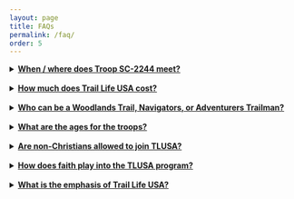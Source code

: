 ```yaml
---
layout: page
title: FAQs
permalink: /faq/
order: 5
---
```


<details>
<summary><strong><u>When / where does Troop SC-2244 meet?</u></strong></summary>
Troop SC-2244 is chartered with East Pickens Baptist Church, a Southern Baptist Church located on Gentry Memorial Hwy between Pickens and Easley, SC. <a href="https://www.eastpickens.org" target="_blank">EastPickens.org</a>
<br /><br />
The troop meets every Thursday night from 6:15 - 8:00 for regular troop meetings. During these meetings the trailmen participate in a devotional time and work towards earning branches or badges for the various troop levels through instructional and hands-on activities. Each second Thursday of the month the trailmen focus on the Worthy Life Award, the spiritual development component of Trail Life USA.
<br /><br />
On certain dates throughout the program year the troop also holds Hit the Trail events. These events are typically off-campus and are posted on our calendar.
<br /><br />
*Navigators and Adventurers continue to meet during the summer to work on badges. Woodland Trails meet throughout the school year but do not meet during summer months.
</details>

<br />
<details>
<summary><strong><u>How much does Trail Life USA cost?</u></strong></summary>
Yearly membership dues are about $30-40 per boy (set at the national level). This is paid directly to the national organization and covers liability insurance for the variety of activities we plan and host each year. The troop also has yearly dues of $25 per trailman, with a family max of $50 per year. Dues are required to be paid upon joining the troop.
<br /><br />
Yearly membership dues for registered adults are about $35-45 and include insurance coverage for events, a background check, and Child Protection Safety Training.  We do not require all parents to register in order for their boys to be in the troop, but in order to volunteer with the troop or serve in any leadership capacity they must go through this process. This is to further ensure the safety of every boy in the troop.
<br /><br />
In addition to membership fees, each troop member will need to purchase a uniform shirt, which is also available directly from TLUSA, at a cost of approx $50.  We do not ask you to do that until you have been able to attend a few meetings and are sure that TLUSA is a good fit for your son. We will also provide an opportunity to place your order in the fall as part of a large group order in order to reduce shipping costs.
<br /><br />
Visit <a href="https://traillifeconnect.com" target="_blank">Trail Life Connect</a> to register.<br />
Visit the <a href="https://shop.traillifeusa.com/shop/uniforms/troop-uniform/" target="_blank">Trail Life Store</a> to purchase a uniform.
</details>

<br />
<details>
<summary><strong><u>Who can be a Woodlands Trail, Navigators, or Adventurers Trailman?</u></strong></summary>
All boys, ages 5 through 17, are welcome irrespective of religion, race, national origin, or socio-economic status. We welcome boys whose parents are seeking a faith-based outdoor adventure program that places an emphasis on character development, leadership, and moral purity, and who aspire to live in accordance with the values expressed in the Motto and Oath.
</details>

<br />
<details>
<summary><strong><u>What are the ages for the troops?</u></strong></summary>
<strong>Foxes:</strong> Kindergarten and at least 5 years old by October 31st
<br /><br />
<strong>Hawks:</strong> 2nd Grade and at least 7 years old by October 31st
<br /><br />
<strong>Mountain Lions:</strong> 4th Grade and at least 9 years old by October 31st
<br /><br />
<strong>Navigators:</strong> 6th Grade and at least 11 years old by October 31st
<br /><br />
<strong>Adventurers:</strong> 9th Grade and at least 14 years old by October 31st, till the 18th birthday
<br /><br />
<strong>Guidon Unit:</strong>  young adults ages 18-25 years old
<br /><br />
<em>*Exceptions to the above requirements may be made on a case-by-case basis by consensus of the Troop Committee.</em>
</details>

<br />
<details>
<summary><strong><u>Are non-Christians allowed to join TLUSA?</u></strong></summary>
Our Member policy allows for boys of any faith (or no faith at all) to participate in the program of Trail Life USA.
<br /><br />
Local Charter Organizations satisfy the specific ministry goals of their church or organization. In some cases, that may be as an outreach ministry to boys in the community. In other cases, that may be as an in-reach ministry specifically to minister to the families or members of the local church or organization. Therefore, individual Charter Organizations may have more specific membership requirements that limit Troop membership to boys of a certain faith or membership in a certain organization.
</details>

<br />
<details>
<summary><strong><u>How does faith play into the TLUSA program?</u></strong></summary>
As a Christ-centered organization, our faith is woven throughout the program without being necessarily “religious” or “churchy.” From faith-building options in the advancement program, outdoor worship, to more in-depth discipleship opportunities, adult and youth members receive biblical instruction and training in biblical faith. As iron sharpens iron, so too will boys sharpen the faith of their peers. Adult Christian leaders will guide youth in the development of their faith and moral decision-making, as well as sharpen the faith of their adult peers.
</details>

<br />
<details>
<summary><strong><u>What is the emphasis of Trail Life USA?</u></strong></summary>
Trail Life USA has 6 Program Emphases: Wisdom, Heritage, Teamwork, Leadership, Character, and Faith. Our program components support youth development, understanding, and practical experiences in these key areas.
</details>

